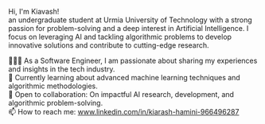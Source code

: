 Hi, I'm Kiavash! </br>
an undergraduate student at Urmia University of Technology with a strong passion for problem-solving and a deep interest in Artificial Intelligence. I focus on leveraging AI and tackling algorithmic problems to develop innovative solutions and contribute to cutting-edge research.

👨🏻‍💻 As a Software Engineer, I am passionate about sharing my experiences and insights in the tech industry. </br>
🤖 Currently learning about advanced machine learning techniques and algorithmic methodologies.</br>
🤝 Open to collaboration: On impactful AI research, development, and algorithmic problem-solving.</br>
📫 How to reach me: www.linkedin.com/in/kiarash-hamini-966496287
